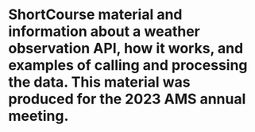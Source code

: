 # ShortCourse material and information about a weather observation API, how it works, and examples of calling and processing the data. This material was produced for the 2023 AMS annual meeting. 
